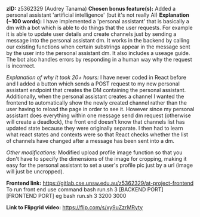 **zID:** z5362329 (Audrey Tanama)
**Chosen bonus feature(s):** Added a personal assistant 'artificial intelligence' (but it's not really AI)
**Explanation (~100 words):**
I have implemented a 'personal assistant' that is basically a dm with a bot which is able to 
do things that the user requests. For example it is able to update user details and create channels just 
by sending a message into the personal assistant dm. It works in the backend by calling our existing functions 
when certain substrings appear in the message sent by the user into the personal assistant dm. It also 
includes a useage guide. The bot also handles errors by responding in a human way why the request is incorrect.

*Explanation of why it took 20+ hours:*
I have never coded in React before and I added a button which sends a POST request to my new personal 
assistant endpoint that creates the DM containing the personal assistant. 
Additionally, when the personal assistant creates a channel I wanted the frontend to automatically show the 
newly created channel rather than the user having to reload the page in order to see it. However since my 
personal assistant does everything within one message send dm request (otherwise will create a deadlock), 
the front end doesn't know that channels list has updated state because they were originally separate. 
I then had to learn what react states and contexts were so that React checks whether the list of channels 
have changed after a message has been sent into a dm.

*Other modifications:*
Modified upload profile image function so that you don't have to specify the dimensions of the image for cropping,
making it easy for the personal assistant to set a user's profile pic just by a url (image will just be uncropped).

**Frontend link:**
https://gitlab.cse.unsw.edu.au/z5362329/at-project-frontend 
To run front end use command
bash run.sh 3 [BACKEND PORT] [FRONTEND PORT]
eg
bash run.sh 3 3200 3000

**Link to Flipgrid video:**
https://flip.com/s/xy9uZzrMRyty
